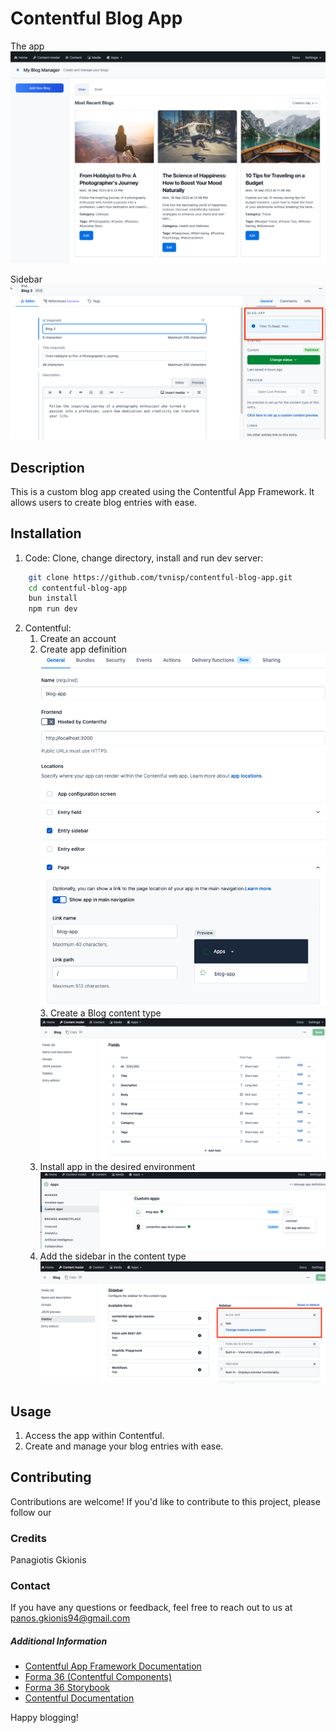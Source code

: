 
# Contentful Blog App

The app
![enter image description here](https://github.com/tvnisp/contentful-blog-app/blob/master/assets/the-app.png?raw=true)

Sidebar
![enter image description here](https://github.com/tvnisp/contentful-blog-app/blob/master/assets/sidebar.png?raw=true)

## Description

This is a custom blog app created using the Contentful App Framework. It allows users to create blog entries with ease.

## Installation

 1. Code: Clone, change directory, install and run dev server:
```bash
	git clone https://github.com/tvnisp/contentful-blog-app.git
	cd contentful-blog-app
	bun install
	npm run dev
   ```
   2. Contentful: 
	   1. Create an account
	   2. Create app definition
	 ![enter image description here](https://github.com/tvnisp/contentful-blog-app/blob/master/assets/app%20definition.png?raw=true)
	 3. Create a Blog content type
	 ![enter image description here](https://github.com/tvnisp/contentful-blog-app/blob/master/assets/content-model.png?raw=true)
	   4. Install app in the desired environment
	   ![enter image description here](https://github.com/tvnisp/contentful-blog-app/blob/master/assets/install.png?raw=true)
	   5. Add the sidebar in the content type
	   ![enter image description here](https://github.com/tvnisp/contentful-blog-app/blob/master/assets/sidebar-add.png?raw=true)

## Usage

 1. Access the app within Contentful.
 2. Create and manage your blog entries with ease.

## Contributing
Contributions are welcome! If you'd like to contribute to this project, please follow our

### Credits
Panagiotis Gkionis

### Contact
If you have any questions or feedback, feel free to reach out to us at
panos.gkionis94@gmail.com

##### Additional Information
-   [Contentful App Framework Documentation](https://www.contentful.com/developers/docs/extensibility/app-framework/)
-   [Forma 36 (Contentful Components)](https://f36.contentful.com/)
-   [Forma 36 Storybook](https://f36-storybook.contentful.com/)
-   [Contentful Documentation](https://contentful.com/docs)

Happy blogging!
   
